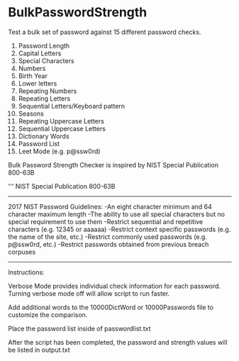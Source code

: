 # BulkPasswordStrength

Test a bulk set of password against 15 different password checks.

1. Password Length
2. Capital Letters
3. Special Characters
4. Numbers
5. Birth Year
6. Lower letters
7. Repeating Numbers
8. Repeating Letters
9. Sequential Letters/Keyboard pattern
10. Seasons
11. Repeating Uppercase Letters
12. Sequential Uppercase Letters
13. Dictionary Words
14. Password List
15. Leet Mode (e.g. p@ssw0rd)

Bulk Password Strength Checker is inspired by NIST Special Publication 800-63B

'''
NIST Special Publication 800-63B
_________________________________________________________________________________
2017 NIST Password Guidelines:
-An eight character minimum and 64 character maximum length
-The ability to use all special characters but no special requirement to use them
-Restrict sequential and repetitive characters (e.g. 12345 or aaaaaa)
-Restrict context specific passwords (e.g. the name of the site, etc.)
-Restrict commonly used passwords (e.g. p@ssw0rd, etc.)
-Restrict passwords obtained from previous breach corpuses
_________________________________________________________________________________


Instructions:

Verbose Mode provides individual check information for each password. Turning verbose mode off will allow script to run faster.

Add additional words to the 10000DictWord or 10000Passwords file to customize the comparison. 

Place the password list inside of passwordlist.txt

After the script has been completed, the password and strength values will be listed in output.txt


